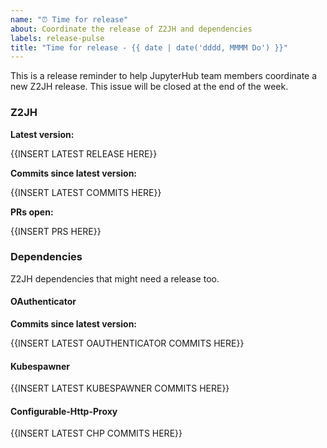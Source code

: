 ```yaml
---
name: "⏰ Time for release"
about: Coordinate the release of Z2JH and dependencies 
labels: release-pulse
title: "Time for release - {{ date | date('dddd, MMMM Do') }}"
---
```


This is a release reminder to help JupyterHub team members coordinate a new Z2JH release. This issue will be closed at the end of the week.

### Z2JH

**Latest version:**

{{INSERT LATEST RELEASE HERE}}

**Commits since latest version:**

{{INSERT LATEST COMMITS HERE}}

**PRs open:**

{{INSERT PRS HERE}}

### Dependencies

Z2JH dependencies that might need a release too.

#### OAuthenticator

**Commits since latest version:**

{{INSERT LATEST OAUTHENTICATOR COMMITS HERE}}

#### Kubespawner

{{INSERT LATEST KUBESPAWNER COMMITS HERE}}

#### Configurable-Http-Proxy

{{INSERT LATEST CHP COMMITS HERE}}
